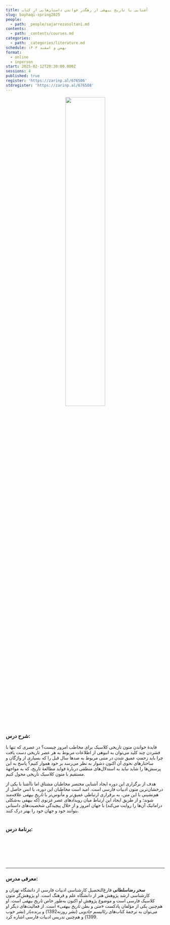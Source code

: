 ```yaml
---
title: آشنایی با تاریخ بیهقی از رهگذر خواندن داستان‌هایی از کتاب
slug: bayhaqi-spring2025
people:
  - path: _people/sajarrezasoltani.md
contents:
  - path: _contents/courses.md
categories:
  - path: _categories/literature.md
schedule: بهمن و اسفند ۱۴۰۳
format:
  - online
  - inperson
start: 2025-02-12T20:30:00.000Z
sessions: 4
published: true
register: 'https://zarinp.al/676506'
stdregister: 'https://zarinp.al/676508'
---
```




<center>
<img 
       src="https://assets.tina.io/b6b0cb5c-4b1b-43f4-9bea-8d6867c09320/academy/spring2025/0- Bayhaqi.jpg" 
       alt=" "
       style="width: 50%; height:50%;" />
</center>
<br><br>

### شرح درس:
فایدۀ خواندن متون تاریخی کلاسیک برای مخاطب امروز چیست؟ در عصری که تنها با فشردن چند کلید می‌توان به انبوهی از اطلاعات مربوط به هر عصر تاریخی دست یافت چرا باید زحمتِ عمیق شدن در متنی مربوط به صدها سال قبل را که بسیاری از واژگان و ساختارهای نحوی آن اکنون دشوار به نظر می‌رسد بر خود هموار کنیم؟ پاسخ به این پرسش‌ها را شاید نباید به استدلال‌‌های منطقی دربارۀ فواید مطالعۀ تاریخ، که به مواجهۀ‌ مستقیم با متون کلاسیک تاریخی محول کنیم.

هدف از برگزاری این دوره‌ ایجاد آشنایی مختصر مخاطبان مشتاق اما ناآشنا با یکی از درخشان‌ترین متون ادبیات فارسی ا‌ست. امید است مخاطبان این دوره، با انس حاصل از هم‌نشینی با این متن، به برقراری ارتباطی عمیق‌تر و مأنوس‌تر با _تاریخ بیهقی_ علاقه‌مند شوند؛ و از طریق ایجاد این ارتباط میان رویدادهای عصر غزنوی (که بیهقی به‌شکلی دراماتیک آن‌ها را روایت می‌کند) با جهان امروز و از خلال پیچیدگی شخصیت‌های داستانی بتوانند خود و جهان خود را بهتر درک کنند.
<br><br>
### برنامهٔ درس:
<br><br>

<br><br>

***

### معرفی مدرس:

**سحر رضاسلطانی** فارغ‌التحصیل کارشناسی ادبیات فارسی از دانشگاه تهران و کارشناسی ارشد پژوهش هنر از دانشگاه علم و فرهنگ است. او پژوهش‌گر متون کلاسیک فارسی است و موضوع پژوهش او اکنون به‌طور خاص _تاریخ بیهقی_ است. او هم‌چنین یکی از مؤلفان پادکست «متن و بطن _تاریخ بیهقی_» است. از فعالیت‌های دیگر او می‌توان به ترجمۀ‌ کتاب‌های _رئالیسم جادویی_ (نشر روزنه1392) و _پرنده‌باز_ (نشر خوب 1399) و هم‌چنین تدریس ادبیات فارسی اشاره کرد.
